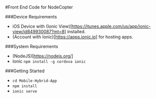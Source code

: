 #Front End Code for NodeCopter

###Device Requirements
- iOS Device with (Ionic View)[https://itunes.apple.com/us/app/ionic-view/id849930087?mt=8] installed.
- (Account with Ionic)[https://apps.ionic.io] for hosting apps.

###System Requirements
- (NodeJS)[https://nodejs.org/]
- Ionic ``` npm install -g cordova ionic ```

###Getting Started
- ``` cd Mobile-Hybrid-App ```
- ``` npm install ```
- ``` ionic serve ```
